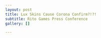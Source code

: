 ```yaml
---
layout: post
title: Lux Skins Cause Corona Confirm?!?!
subtitle: Rito Games Press Conference
gallery: []

---
```

